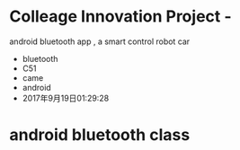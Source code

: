 # Colleage Innovation Project -
android bluetooth app , a smart control robot car
* bluetooth
* C51 
* came
* android 
* 2017年9月19日01:29:28

# android bluetooth class 
